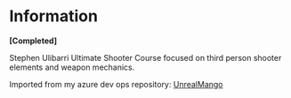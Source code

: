 # Information
**[Completed]**

Stephen Ulibarri Ultimate Shooter Course focused on third person shooter elements and weapon mechanics.

Imported from my azure dev ops repository: [UnrealMango](https://dev.azure.com/UnrealMango/_git/Unreal_UltimateShooter)
